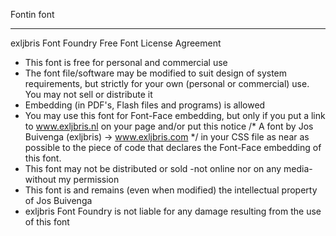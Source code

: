 Fontin font

---

exljbris Font Foundry Free Font License Agreement

- This font is free for personal and commercial use
- The font file/software may be modified to suit design of system requirements, but strictly for your own (personal or commercial) use. You may not sell or distribute it
- Embedding (in PDF's, Flash files and programs) is allowed
- You may use this font for Font-Face embedding, but only if you put a link to www.exljbris.nl on your page and/or put this notice /* A font by Jos Buivenga (exljbris) -> www.exljbris.com */ in your CSS file as near as possible to the piece of code that declares the Font-Face embedding of this font.
- This font may not be distributed or sold -not online nor on any media- without my permission
- This font is and remains (even when modified) the intellectual property of Jos Buivenga
- exljbris Font Foundry is not liable for any damage resulting from the use of this font
